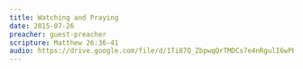 ```yaml
---
title: Watching and Praying
date: 2015-07-26
preacher: guest-preacher
scripture: Matthew 26:36-41
audio: https://drive.google.com/file/d/1Ti87Q_ZbpwqQrTMDCs7e4nRgulI6wPBE/view
---
```

